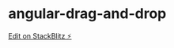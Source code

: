 # angular-drag-and-drop

[Edit on StackBlitz ⚡️](https://stackblitz.com/edit/stackblitz-starters-akkqu7)